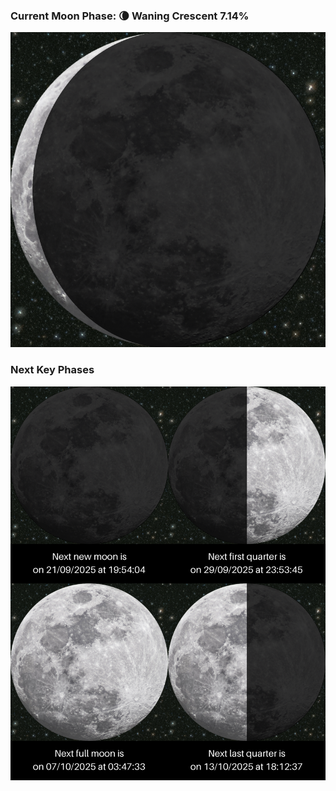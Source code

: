 ### Current Moon Phase: 🌘 Waning Crescent 7.14%
![Moon Phase](moonphase.png)
### Next Key Phases
![Gallery](gallery.png)